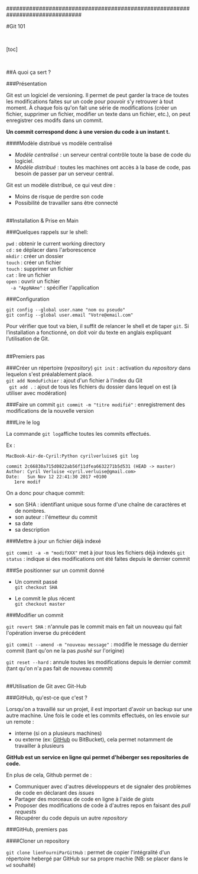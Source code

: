 [GitHub]: https://github.com

	
###############################################################################

#Git 101

<br>

[toc]

<br>

##A quoi ça sert ?


###Présentation

Git est un logiciel de versioning. Il permet de peut garder la trace de toutes les modifications faites sur un code pour pouvoir s'y retrouver à tout moment. À chaque fois qu'on fait une série de modifications (créer un fichier, supprimer un fichier, modifier un texte dans un fichier, etc.),  on peut enregistrer ces modifs dans un commit.

**Un commit correspond donc à une version du code à un instant t.**

####Modèle distribué vs modèle centralisé

- *Modèle centralisé* : un serveur central contrôle toute la base de code du logiciel. 
- *Modèle distribué* : toutes les machines ont accès à la base de code, pas besoin de passer par un serveur central.  

Git est un modèle distribué, ce qui veut dire : 

* Moins de risque de perdre son code 
* Possibilité de travailler sans être connecté

<br>
##Installation & Prise en Main


###Quelques rappels sur le shell:

`pwd` : obtenir le current working directory
<br>`cd` : se déplacer dans l'arborescence
<br>`mkdir` : créer un dossier
<br>`touch` : créer un fichier
<br>`touch` : supprimer un fichier
<br>`cat`  : lire un fichier
<br>`open` : ouvrir un fichier 
<br> &nbsp;&nbsp; `-a "AppNAme"` : spécifier l'application 
	
###Configuration

`git config --global user.name "nom ou pseudo"`
<br>`git config --global user.email "Votre@email.com"`
	
Pour vérifier que tout va bien, il suffit de relancer le shell
et de taper `git`. Si l’installation a fonctionné, on doit voir du texte en anglais expliquant l’utilisation de Git.

<br>	
##Premiers pas

###Créer un répertoire (*repository*)
`git init` : activation du *repository* dans lequelon s'est préalablement placé.
<br> `git add NomduFichier` : ajout d'un fichier à l'index du Git
<br> &nbsp;&nbsp;`git add .` : ajout de tous les fichiers du dossier dans lequel on est (à utiliser avec modération)

###Faire un commit
`git commit -m "titre modifié"` : enregistrement des modifications de la nouvelle version 

###Lire le log

La commande `git log`affiche toutes les commits effectués.

Ex :

	MacBook-Air-de-Cyril:Python cyrilverluise$ git log

	commit 2c66830a715d0822ab56f11dfea6632271b5d531 (HEAD -> master)
	Author: Cyril Verluise <cyril.verluise@gmail.com>
	Date:   Sun Nov 12 22:41:30 2017 +0100
	   1ere modif

	
On a donc pour chaque commit:

- son SHA : identifiant unique sous forme d'une chaîne de caractères et de nombres.
- son auteur : l'émetteur du commit
- sa date
- sa description 

###Mettre à jour un fichier déjà indexé 

`git commit -a -m "modifXXX"` met à jour tous les fichiers déjà indexés 
`git status` : indique si des modifications ont été faites depuis le dernier commit  

###Se positionner sur un commit donné

- Un commit passé  
`git checkout SHA`

- Le commit le plus récent  
`git checkout master`

###Modifier un commit

`git revert SHA` : n'annule pas le commit mais en fait un nouveau qui fait l'opération inverse du précédent 

`git commit --amend -m "nouveau message"` : modifie le message du dernier commit (tant qu'on ne la pas *pushé* sur l'origine)

`git reset --hard‌` : annule toutes les modifications depuis le dernier commit (tant qu'on n'a pas fait de nouveau commit)


<br>
##Utilisation de Git avec Git-Hub

###GitHub, qu'est-ce que c'est ?

Lorsqu'on a travaillé sur un projet, il est important d'avoir un backup sur une autre machine. Une fois le code et les commits effectués, on les envoie sur un remote :

* interne (si on a plusieurs machines)
* ou externe (ex: [GitHub] ou BitBucket), cela permet notamment de travailler à plusieurs

 
**GitHub est un service en ligne qui permet d'héberger ses repositories de code.**

En plus de cela, Github permet de :

- Communiquer avec d'autres développeurs et de signaler des problèmes de code en déclarant des *issues*
- Partager des morceaux de code en ligne à l'aide de *gists*
- Proposer des modifications de code à d'autres repos en faisant des *pull requests*
- Récupérer du code depuis un autre *repository*


###GitHub, premiers pas

####Cloner un repository

`git clone lienFourniParGitHub` : permet de copier l'intégralité d'un répertoire hebergé par GitHub sur sa propre machie (NB: se placer dans le `wd` souhaité)


 




